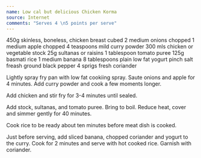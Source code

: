 ```yaml
---
name: Low cal but delicious Chicken Korma
source: Internet
comments: "Serves 4 \n5 points per serve"
---
```


450g skinless, boneless, chicken breast cubed
2 medium onions chopped
1 medium apple chopped
4 teaspoons mild curry powder
300 mls chicken or vegetable stock
25g sultanas or raisins
1 tablespoon tomato puree
125g basmati rice
1 medium banana
8 tablespoons plain low fat yogurt
pinch salt
freash ground black pepper
4 sprigs fresh coriander

Lightly spray fry pan with low fat cookiing spray. Saute onions and apple for 4 minutes.  Add curry powder and cook a few moments longer.

Add chicken and stir fry for 3-4 minutes until sealed.

Add stock, sultanas, and tomato puree.  Bring to boil.  Reduce heat, cover and simmer gently for 40 minutes.

Cook rice to be ready about ten minutes before meat dish is cooked.

Just before serving, add sliced banana, chopped coriander and yogurt to the curry.  Cook for 2 minutes and serve with hot cooked rice.  Garnish with coriander.

